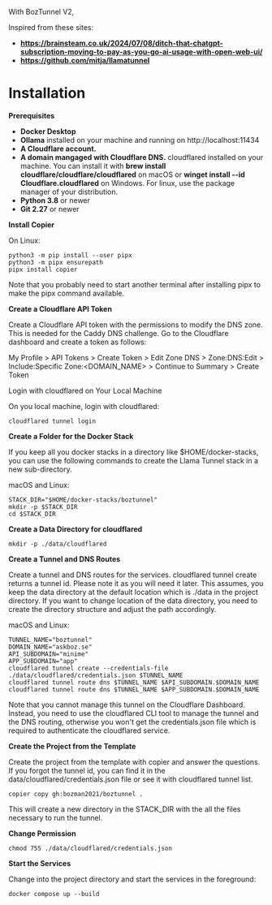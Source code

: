 With BozTunnel V2, 

Inspired from these sites:
- **https://brainsteam.co.uk/2024/07/08/ditch-that-chatgpt-subscription-moving-to-pay-as-you-go-ai-usage-with-open-web-ui/**
- **https://github.com/mitja/llamatunnel**


# Installation

**Prerequisites**

- **Docker Desktop**
- **Ollama** installed on your machine and running on http://localhost:11434
- **A Cloudflare account.**
- **A domain mangaged with Cloudflare DNS.**
cloudflared installed on your machine. You can install it with **brew install cloudflare/cloudflare/cloudflared** on macOS or **winget install --id Cloudflare.cloudflared** on Windows. For linux, use the package manager of your distribution.
- **Python 3.8** or newer
- **Git 2.27** or newer

**Install Copier**

On Linux:
```
python3 -m pip install --user pipx
python3 -m pipx ensurepath
pipx install copier
```

Note that you probably need to start another terminal after installing pipx to make the pipx command available.

**Create a Cloudflare API Token**

Create a Cloudflare API token with the permissions to modify the DNS zone. This is needed for the Caddy DNS challenge. Go to the Cloudflare dashboard and create a token as follows:

My Profile > API Tokens > Create Token > Edit Zone DNS > Zone:DNS:Edit > Include:Specific Zone:<DOMAIN_NAME> > Continue to Summary > Create Token

Login with cloudflared on Your Local Machine

On you local machine, login with cloudflared:
````
cloudflared tunnel login
````
**Create a Folder for the Docker Stack**

If you keep all you docker stacks in a directory like $HOME/docker-stacks, you can use the following commands to create the Llama Tunnel stack in a new sub-directory.

macOS and Linux:
````
STACK_DIR="$HOME/docker-stacks/boztunnel"
mkdir -p $STACK_DIR
cd $STACK_DIR
````

**Create a Data Directory for cloudflared**

````
mkdir -p ./data/cloudflared
````

**Create a Tunnel and DNS Routes**

Create a tunnel and DNS routes for the services. cloudflared tunnel create returns a tunnel id. Please note it as you will need it later. This assumes, you keep the data directory at the default location which is ./data in the project directory. If you want to change location of the data directory, you need to create the directory structure and adjust the path accordingly.

macOS and Linux:
````
TUNNEL_NAME="boztunnel"
DOMAIN_NAME="askboz.se"
API_SUBDOMAIN="minime"
APP_SUBDOMAIN="app"
cloudflared tunnel create --credentials-file ./data/cloudflared/credentials.json $TUNNEL_NAME
cloudflared tunnel route dns $TUNNEL_NAME $API_SUBDOMAIN.$DOMAIN_NAME
cloudflared tunnel route dns $TUNNEL_NAME $APP_SUBDOMAIN.$DOMAIN_NAME
````

Note that you cannot manage this tunnel on the Cloudflare Dashboard. Instead, you need to use the cloudflared CLI tool to manage the tunnel and the DNS routing, otherwise you won't get the credentials.json file which is required to authenticate the cloudflared service.

**Create the Project from the Template**

Create the project from the template with copier and answer the questions. If you forgot the tunnel id, you can find it in the data/cloudflared/credentials.json file or see it with cloudflared tunnel list.
````
copier copy gh:bozman2021/boztunnel .
````

This will create a new directory in the STACK_DIR with the all the files necessary to run the tunnel.

**Change Permission**
````
chmod 755 ./data/cloudflared/credentials.json
````

**Start the Services**

Change into the project directory and start the services in the foreground:

````
docker compose up --build
````



